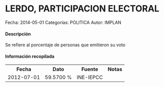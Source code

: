 LERDO, PARTICIPACION ELECTORAL
=====

Fecha: 2014-05-01
Categorías: POLITICA
Autor: IMPLAN

#### Descripción

Se refiere al porcentaje de personas que emitieron su voto

#### Información recopilada

<table class="table table-hover table-bordered">
  <tr><th>Fecha</th><th>Dato</th><th>Fuente</th><th>Notas</th></tr>
  <tr><td>2012-07-01</td><td>59.5700 %</td><td>INE-IEPCC</td><td></td></tr>
</table>
